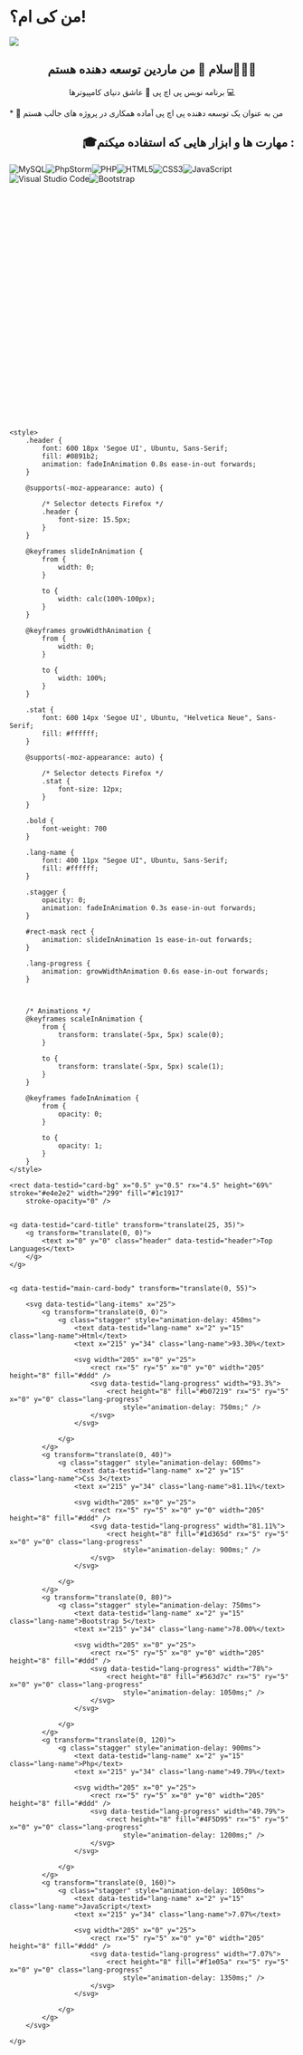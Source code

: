 # من کی ام؟!

<img align="center" src="https://github.com/Mardindeveloper/Mardindeveloper/assets/108567140/d5ad11c1-f7ed-4ef2-8080-7a833db7e59a">

<h2 align="center">سلام 👋 من ماردین توسعه دهنده هستم👨🏻‍💻</h2>

<p align="center">برنامه نویس پی اچ پی 🐘 عاشق دنیای کامپیوترها 💻</p>
*   🤝 من به عنوان یک توسعه دهنده پی اچ پی آماده همکاری در پروژه های جالب هستم

<h2 align="right">🎓مهارت ها و ابزار هایی که استفاده میکنم : </h2>

![MySQL](https://img.shields.io/badge/mysql-%2300f.svg?style=for-the-badge&logo=mysql&logoColor=white)![PhpStorm](https://img.shields.io/badge/phpstorm-143?style=for-the-badge&logo=phpstorm&logoColor=black&color=black&labelColor=darkorchid)![PHP](https://img.shields.io/badge/php-%23777BB4.svg?style=for-the-badge&logo=php&logoColor=white)![HTML5](https://img.shields.io/badge/html5-%23E34F26.svg?style=for-the-badge&logo=html5&logoColor=white)![CSS3](https://img.shields.io/badge/css3-%231572B6.svg?style=for-the-badge&logo=css3&logoColor=white)![JavaScript](https://img.shields.io/badge/javascript-%23323330.svg?style=for-the-badge&logo=javascript&logoColor=%23F7DF1E)![Visual Studio Code](https://img.shields.io/badge/Visual%20Studio%20Code-0078d7.svg?style=for-the-badge&logo=visual-studio-code&logoColor=white)![Bootstrap](https://img.shields.io/badge/bootstrap-%238511FA.svg?style=for-the-badge&logo=bootstrap&logoColor=white)

<svg xmlns="http://www.w3.org/2000/svg" width="300" height="405" viewBox="0 0 300 405" fill="none" role="img"
    aria-labelledby="descId">
    <title id="titleId" />
    <desc id="descId" />

    <style>
        .header {
            font: 600 18px 'Segoe UI', Ubuntu, Sans-Serif;
            fill: #0891b2;
            animation: fadeInAnimation 0.8s ease-in-out forwards;
        }

        @supports(-moz-appearance: auto) {

            /* Selector detects Firefox */
            .header {
                font-size: 15.5px;
            }
        }

        @keyframes slideInAnimation {
            from {
                width: 0;
            }

            to {
                width: calc(100%-100px);
            }
        }

        @keyframes growWidthAnimation {
            from {
                width: 0;
            }

            to {
                width: 100%;
            }
        }

        .stat {
            font: 600 14px 'Segoe UI', Ubuntu, "Helvetica Neue", Sans-Serif;
            fill: #ffffff;
        }

        @supports(-moz-appearance: auto) {

            /* Selector detects Firefox */
            .stat {
                font-size: 12px;
            }
        }

        .bold {
            font-weight: 700
        }

        .lang-name {
            font: 400 11px "Segoe UI", Ubuntu, Sans-Serif;
            fill: #ffffff;
        }

        .stagger {
            opacity: 0;
            animation: fadeInAnimation 0.3s ease-in-out forwards;
        }

        #rect-mask rect {
            animation: slideInAnimation 1s ease-in-out forwards;
        }

        .lang-progress {
            animation: growWidthAnimation 0.6s ease-in-out forwards;
        }



        /* Animations */
        @keyframes scaleInAnimation {
            from {
                transform: translate(-5px, 5px) scale(0);
            }

            to {
                transform: translate(-5px, 5px) scale(1);
            }
        }

        @keyframes fadeInAnimation {
            from {
                opacity: 0;
            }

            to {
                opacity: 1;
            }
        }
    </style>

    <rect data-testid="card-bg" x="0.5" y="0.5" rx="4.5" height="69%" stroke="#e4e2e2" width="299" fill="#1c1917"
        stroke-opacity="0" />


    <g data-testid="card-title" transform="translate(25, 35)">
        <g transform="translate(0, 0)">
            <text x="0" y="0" class="header" data-testid="header">Top Languages</text>
        </g>
    </g>


    <g data-testid="main-card-body" transform="translate(0, 55)">

        <svg data-testid="lang-items" x="25">
            <g transform="translate(0, 0)">
                <g class="stagger" style="animation-delay: 450ms">
                    <text data-testid="lang-name" x="2" y="15" class="lang-name">Html</text>
                    <text x="215" y="34" class="lang-name">93.30%</text>

                    <svg width="205" x="0" y="25">
                        <rect rx="5" ry="5" x="0" y="0" width="205" height="8" fill="#ddd" />
                        <svg data-testid="lang-progress" width="93.3%">
                            <rect height="8" fill="#b07219" rx="5" ry="5" x="0" y="0" class="lang-progress"
                                style="animation-delay: 750ms;" />
                        </svg>
                    </svg>

                </g>
            </g>
            <g transform="translate(0, 40)">
                <g class="stagger" style="animation-delay: 600ms">
                    <text data-testid="lang-name" x="2" y="15" class="lang-name">Css 3</text>
                    <text x="215" y="34" class="lang-name">81.11%</text>

                    <svg width="205" x="0" y="25">
                        <rect rx="5" ry="5" x="0" y="0" width="205" height="8" fill="#ddd" />
                        <svg data-testid="lang-progress" width="81.11%">
                            <rect height="8" fill="#1d365d" rx="5" ry="5" x="0" y="0" class="lang-progress"
                                style="animation-delay: 900ms;" />
                        </svg>
                    </svg>

                </g>
            </g>
            <g transform="translate(0, 80)">
                <g class="stagger" style="animation-delay: 750ms">
                    <text data-testid="lang-name" x="2" y="15" class="lang-name">Bootstrap 5</text>
                    <text x="215" y="34" class="lang-name">78.00%</text>

                    <svg width="205" x="0" y="25">
                        <rect rx="5" ry="5" x="0" y="0" width="205" height="8" fill="#ddd" />
                        <svg data-testid="lang-progress" width="78%">
                            <rect height="8" fill="#563d7c" rx="5" ry="5" x="0" y="0" class="lang-progress"
                                style="animation-delay: 1050ms;" />
                        </svg>
                    </svg>

                </g>
            </g>
            <g transform="translate(0, 120)">
                <g class="stagger" style="animation-delay: 900ms">
                    <text data-testid="lang-name" x="2" y="15" class="lang-name">Php</text>
                    <text x="215" y="34" class="lang-name">49.79%</text>

                    <svg width="205" x="0" y="25">
                        <rect rx="5" ry="5" x="0" y="0" width="205" height="8" fill="#ddd" />
                        <svg data-testid="lang-progress" width="49.79%">
                            <rect height="8" fill="#4F5D95" rx="5" ry="5" x="0" y="0" class="lang-progress"
                                style="animation-delay: 1200ms;" />
                        </svg>
                    </svg>

                </g>
            </g>
            <g transform="translate(0, 160)">
                <g class="stagger" style="animation-delay: 1050ms">
                    <text data-testid="lang-name" x="2" y="15" class="lang-name">JavaScript</text>
                    <text x="215" y="34" class="lang-name">7.07%</text>

                    <svg width="205" x="0" y="25">
                        <rect rx="5" ry="5" x="0" y="0" width="205" height="8" fill="#ddd" />
                        <svg data-testid="lang-progress" width="7.07%">
                            <rect height="8" fill="#f1e05a" rx="5" ry="5" x="0" y="0" class="lang-progress"
                                style="animation-delay: 1350ms;" />
                        </svg>
                    </svg>

                </g>
            </g>
        </svg>

    </g>
</svg>
